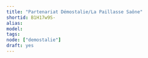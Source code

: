 ```yaml
---
title: "Partenariat Démostalie/La Paillasse Saône"
shortid: B1H17w9S-
alias:
model:
tags:
node: ["demostalie"]
draft: yes
---
```

